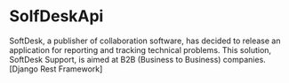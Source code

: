 # SolfDeskApi
SoftDesk, a publisher of collaboration software, has decided to release an application for reporting and tracking technical problems. This solution, SoftDesk Support, is aimed at B2B (Business to Business) companies. [Django Rest Framework]
